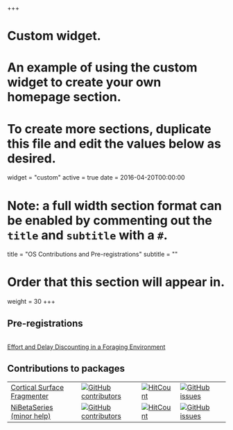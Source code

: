 +++
# Custom widget.
# An example of using the custom widget to create your own homepage section.
# To create more sections, duplicate this file and edit the values below as desired.
widget = "custom"
active = true
date = 2016-04-20T00:00:00

# Note: a full width section format can be enabled by commenting out the `title` and `subtitle` with a `#`.
title = "OS Contributions and Pre-registrations"
subtitle = ""

# Order that this section will appear in.
weight = 30
+++

## Pre-registrations

|   |
|---|
[Effort and Delay Discounting in a Foraging Environment](https://osf.io/2rsgm/)

## Contributions to packages 

|   |   |   |   |   |
|---|---|---|---|---|
| [Cortical Surface Fragmenter](https://github.com/miykael/parcellation_fragmenter) | [![GitHub contributors](https://img.shields.io/github/contributors/miykael/parcellation_fragmenter.svg?style=flat-square)](https://github.com/miykael/parcellation_fragmenter/graphs/contributors) | [![HitCount](http://hits.dwyl.io/miykael/parcellation_fragmenter.svg)](http://hits.dwyl.io/miykael/parcellation_fragmenter) | [![GitHub issues](https://img.shields.io/github/issues/miykael/parcellation_fragmenter.svg?style=flat-square)](https://github.com/miykael/parcellation_fragmenter/issues) | 
| [NiBetaSeries (minor help)](https://github.com/HBClab/NiBetaSeries) | [![GitHub contributors](https://img.shields.io/github/contributors/HBClab/NiBetaSeries.svg?style=flat-square)](https://github.com/HBClab/NiBetaSeries/graphs/contributors) | [![HitCount](http://hits.dwyl.io/HBClab/NiBetaSeries.svg)](http://hits.dwyl.io/HCBlab/NiBetaSeries) | [![GitHub issues](https://img.shields.io/github/issues/HBClab/NiBetaSeries.svg?style=flat-square)](https://github.com/HBClab/NiBetaSeries/issues)